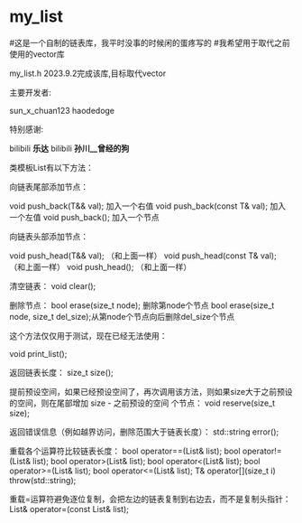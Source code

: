 # my_list
#这是一个自制的链表库，我平时没事的时候闲的蛋疼写的
#我希望用于取代之前使用的vector库

my_list.h
2023.9.2完成该库,目标取代vector

主要开发者:

sun_x_chuan123
haodedoge

特别感谢:


bilibili __乐达__
bilibili __孙川__曾经的狗__

类模板List有以下方法：

向链表尾部添加节点：

void push_back(T&& val);      加入一个右值
void push_back(const T& val); 加入一个左值
void push_back();             加入一个节点

向链表头部添加节点：

void push_head(T&& val);      （和上面一样）
void push_head(const T& val); （和上面一样）
void push_head();             （和上面一样）

清空链表：
void clear();

删除节点：
bool erase(size_t node);       删除第node个节点
bool erase(size_t node, size_t del_size);从第node个节点向后删除del_size个节点

这个方法仅仅用于测试，现在已经无法使用：

void print_list();

返回链表长度：
size_t size();

提前预设空间，如果已经预设空间了，再次调用该方法，则如果size大于之前预设的空间，则在尾部增加 size - 之前预设的空间 个节点：
void reserve(size_t size);

返回错误信息（例如越界访问，删除范围大于链表长度）：
std::string error();

重载各个运算符比较链表长度：
bool operator==(List<T>& list);
bool operator!=(List<T>& list);
bool operator>(List<T>& list);
bool operator<(List<T>& list);
bool operator>=(List<T>& list);
bool operator<=(List<T>& list);
T& operator[](size_t i) throw(std::string);

重载=运算符避免逐位复制，会把左边的链表复制到右边去，而不是复制头指针：
List<T>& operator=(const List<T>& list);
